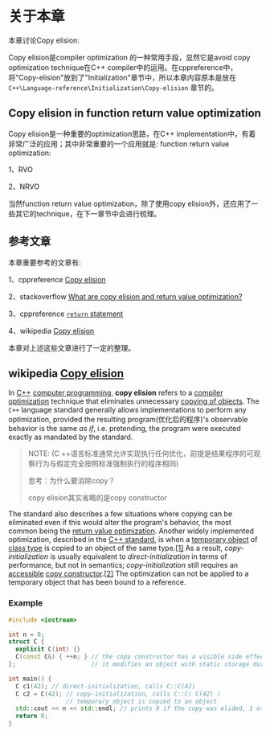 # 关于本章

本章讨论Copy elision:

Copy elision是compiler optimization 的一种常用手段，显然它是avoid copy optimization technique在C++ compiler中的运用。在cppreference中，将"Copy-elision"放到了"Initialization"章节中，所以本章内容原本是放在 `C++\Language-reference\Initialization\Copy-elision` 章节的。

## Copy elision in function return value optimization

Copy elision是一种重要的optimization思路，在C++ implementation中，有着非常广泛的应用；其中非常重要的一个应用就是: function return value optimization:

1、RVO

2、NRVO

当然function return value optimization，除了使用copy elision外，还应用了一些其它的technique，在下一章节中会进行梳理。

## 参考文章

本章重要参考的文章有:

1、cppreference [Copy elision](https://en.cppreference.com/w/cpp/language/copy_elision)

2、stackoverflow [What are copy elision and return value optimization?](https://stackoverflow.com/questions/12953127/what-are-copy-elision-and-return-value-optimization)

3、cppreference [`return` statement](https://en.cppreference.com/w/cpp/language/return)

4、wikipedia [Copy elision](https://en.wikipedia.org/wiki/Copy_elision#Return_value_optimization)

本章对上述这些文章进行了一定的整理。



## wikipedia [Copy elision](https://en.wikipedia.org/wiki/Copy_elision#Return_value_optimization)

In [C++](https://en.wikipedia.org/wiki/C%2B%2B) [computer programming](https://en.wikipedia.org/wiki/Computer_programming), **copy elision** refers to a [compiler optimization](https://en.wikipedia.org/wiki/Compiler_optimization) technique that eliminates unnecessary [copying of objects](https://en.wikipedia.org/wiki/Object_copy). The `C++` language standard generally allows implementations to perform any optimization, provided the resulting program(优化后的程序)'s observable behavior is the same *as if*, i.e. pretending, the program were executed exactly as mandated by the standard.

> NOTE: (C ++语言标准通常允许实现执行任何优化，前提是结果程序的可观察行为与假定完全按照标准强制执行的程序相同)
>
> 思考：为什么要消除copy？
>
> copy elision其实省略的是copy constructor

The standard also describes a few situations where copying can be eliminated even if this would alter the program's behavior, the most common being the [return value optimization](https://en.wikipedia.org/wiki/Return_value_optimization). Another widely implemented optimization, described in the [C++ standard](https://en.wikipedia.org/wiki/ISO/IEC_14882), is when a [temporary object](https://en.wikipedia.org/wiki/Temporary_variable) of [class type](https://en.wikipedia.org/wiki/Class_(computing)) is copied to an object of the same type.[[1\]](https://en.wikipedia.org/wiki/Copy_elision#cite_note-C++03_12.8/15-1) As a result, *copy-initialization* is usually equivalent to *direct-initialization* in terms of performance, but not in semantics; *copy-initialization* still requires an [accessible](https://en.wikipedia.org/wiki/Member_accessibility) [copy constructor](https://en.wikipedia.org/wiki/Copy_constructor).[[2\]](https://en.wikipedia.org/wiki/Copy_elision#cite_note-moreexcept-2) The optimization can not be applied to a temporary object that has been bound to a reference.

### Example

```cpp
#include <iostream>

int n = 0;
struct C {
  explicit C(int) {}
  C(const C&) { ++n; } // the copy constructor has a visible side effect
};                     // it modifies an object with static storage duration

int main() {
  C c1(42); // direct-initialization, calls C::C(42)
  C c2 = C(42); // copy-initialization, calls C::C( C(42) )
                // temporary object is copied to an object
  std::cout << n << std::endl; // prints 0 if the copy was elided, 1 otherwise
  return 0;
}
```

